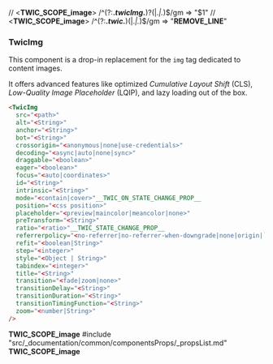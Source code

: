 // <__TWIC_SCOPE_image__> /^(?:__.*twicImg.*__)?(\|.*\|.*)$/gm => "$1"
// <__TWIC_SCOPE_image__> /^(?:__.*twic.*__)(\|.*\|.*)$/gm => "__REMOVE_LINE__"

### TwicImg

This component is a drop-in replacement for the `img` tag dedicated to content images.

It offers advanced features like optimized _Cumulative Layout Shift_ (CLS), _Low-Quality Image Placeholder_ (LQIP), and lazy loading out of the box.


```html
<TwicImg
  src="<path>"
  alt="<String>"
  anchor="<String>"
  bot="<String>"
  crossorigin="<anonymous|none|use-credentials>"
  decoding="<async|auto|none|sync>"
  draggable="<boolean>"
  eager="<boolean>"
  focus="<auto|coordinates>"
  id="<String>"
  intrinsic="<String>"
  mode="<contain|cover>"__TWIC_ON_STATE_CHANGE_PROP__
  position="<css position>"
  placeholder="<preview|maincolor|meancolor|none>"
  preTransform="<String>"
  ratio="<ratio>"__TWIC_STATE_CHANGE_PROP__
  referrerpolicy="<no-referrer|no-referrer-when-downgrade|none|origin|`origin-when-cross-origin|same-origin|strict-origin|strict-origin-when-cross-origin|unsafe-url>"
  refit="<boolean|String>"
  step="<integer>"
  style="<Object | String>"
  tabindex="<integer>"
  title="<String>"
  transition="<fade|zoom|none>"
  transitionDelay="<String>"
  transitionDuration="<String>"
  transitionTimingFunction="<String>"
  zoom="<number|String>"
/>
```
__TWIC_SCOPE_image__
#include "src/_documentation/common/componentsProps/_propsList.md"
__TWIC_SCOPE_image__
